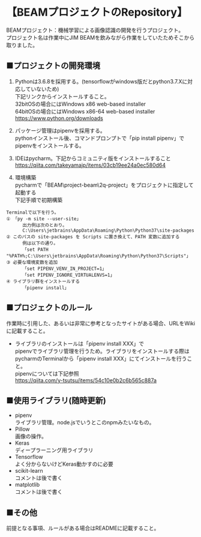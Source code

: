 # 【BEAMプロジェクトのRepository】

BEAMプロジェクト：機械学習による画像認識の開発を行うプロジェクト。  
プロジェクト名は作業中にJIM BEAMを飲みながら作業をしていたためそこから取りました。  
  
  
## ■プロジェクトの開発環境  
1. Pythonは3.6.8を採用する。(tensorflowがwindows版だとpython3.7.Xに対応していないため)  
下記リンクからインストールすること。  
32bitOSの場合にはWindows x86 web-based installer  
64bitOSの場合にはWindows x86-64 web-based installer  
https://www.python.org/downloads  
  
2. パッケージ管理はpipenvを採用する。  
pythonインストール後、コマンドプロンプトで「pip install pipenv」でpipenvをインストールする。  
  
3. IDEはpycharm。下記からコミュニティ版をインストールすること  
https://qiita.com/takeyamajp/items/03cb19ee24a0ec580d64  
  

4. 環境構築  
pycharmで「BEAM\project-beam\2q-project」をプロジェクトに指定して起動する  
下記手順で初期構築  
```
Terminalで以下を行う。
① 「py -m site --user-site」
      出力例は次のとおり。
      C:\Users\jetbrains\AppData\Roaming\Python\Python37\site-packages
② このパスの site-packages を Scripts に置き換えて、PATH 変数に追加する
      例は以下の通り。
      「set PATH "%PATH%;C:\Users\jetbrains\AppData\Roaming\Python\Python37\Scripts"」
③ 必要な環境変数を追加
      「set PIPENV_VENV_IN_PROJECT=1」
      「set PIPENV_IGNORE_VIRTUALENVS=1」
④ ライブラリ群をインストールする
      「pipenv install」
```
  
## ■プロジェクトのルール  
作業時に引用した、あるいは非常に参考となったサイトがある場合、URLをWikiに記載すること。  
  
- ライブラリのインストールは「pipenv install XXX」で  
pipenvでライブラリ管理を行うため。ライブラリをインストールする際はpycharmのTerminalから「pipenv install XXX」にてインストールを行うこと。  
pipenvについては下記参照  
https://qiita.com/y-tsutsu/items/54c10e0b2c6b565c887a  
  
  
## ■使用ライブラリ(随時更新)  
- pipenv  
ライブラリ管理。node.jsでいうとこのnpmみたいなもの。  
- Pillow  
画像の操作。  
- Keras  
ディープラーニング用ライブラリ  
- Tensorflow  
  よく分からないけどKeras動かすのに必要  
- scikit-learn  
  コメントは後で書く  
- matplotlib  
  コメントは後で書く  
  
  
## ■その他
前提となる事項、ルールがある場合はREADMEに記載すること。
